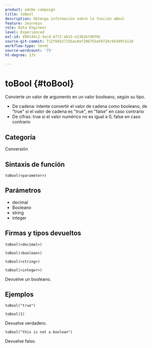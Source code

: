 ```yaml
---
product: adobe campaign
title: toBool
description: Obtenga información sobre la función aBool
feature: Journeys
role: Data Engineer
level: Experienced
exl-id: 490144c2-1ecd-4772-ab15-e23b1b7d8f0c
source-git-commit: 712f66b2715bac0af206755e59728c95499fa110
workflow-type: tm+mt
source-wordcount: '75'
ht-degree: 12%

---
```


# toBool {#toBool}

Convierte un valor de argumento en un valor booleano, según su tipo.

* De cadena: intente convertir el valor de cadena como booleano, de &quot;true&quot; si el valor de cadena es &quot;true&quot;, en &quot;false&quot; en caso contrario
* De cifras: true si el valor numérico no es igual a 0, false en caso contrario

## Categoría

Conversión

## Sintaxis de función

`toBool(<parameter>)`

## Parámetros

* decimal
* Booleano
* string
* integer

## Firmas y tipos devueltos

`toBool(<decimal>)`

`toBool(<boolean>)`

`toBool(<string>)`

`toBool(<integer>)`

Devuelve un booleano.

## Ejemplos

`toBool("true")`

`toBool(1)`

Devuelve verdadero.

`toBool("this is not a boolean")`

Devuelve falso.
